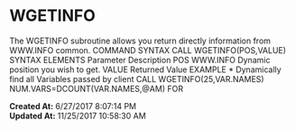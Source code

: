 # WGETINFO

The WGETINFO subroutine allows you return directly information from WWW.INFO common. COMMAND SYNTAX CALL WGETINFO(POS,VALUE) SYNTAX ELEMENTS Parameter Description POS WWW.INFO Dynamic position you wish to get. VALUE Returned Value EXAMPLE * Dynamically find all Variables passed by client CALL WGETINFO(25,VAR.NAMES) NUM.VARS=DCOUNT(VAR.NAMES,@AM) FOR  

**Created At:** 6/27/2017 8:07:14 PM  
**Updated At:** 11/25/2017 10:58:30 AM  


